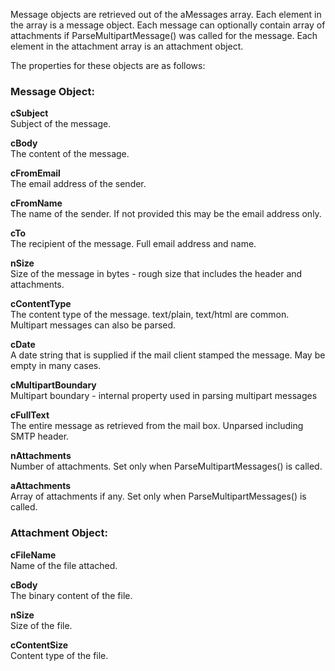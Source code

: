 ﻿Message objects are retrieved out of the aMessages array. Each element in the array is a message object. Each message can optionally contain array of attachments if ParseMultipartMessage() was called for the message. Each element in the attachment array is an attachment object.

The properties for these objects are as follows:

### Message Object:

**cSubject**  
Subject of the message.

**cBody**  
The content of the message.

**cFromEmail**  
The email address of the sender.

**cFromName**  
The name of the sender. If not provided this may be the email address only.

**cTo**  
The recipient of the message. Full email address and name.

**nSize**  
Size of the message in bytes - rough size that includes the header and attachments.

**cContentType**  
The content type of the message. text/plain, text/html are common. Multipart messages can also be parsed.

**cDate**  
A date string that is supplied if the mail client stamped the message. May be empty in many cases.

**cMultipartBoundary**  
Multipart boundary - internal property used in parsing multipart messages

**cFullText**  
The entire message as retrieved from the mail box. Unparsed including SMTP header.

**nAttachments**  
Number of attachments. Set only when ParseMultipartMessages() is called.

**aAttachments**  
Array of attachments if any. Set only when ParseMultipartMessages() is called.


### Attachment Object:

**cFileName**  
Name of the file attached.

**cBody**  
The binary content of the file.

**nSize**  
Size of the file.

**cContentSize**  
Content type of the file.